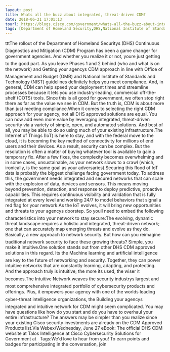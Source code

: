 ```yaml
---
layout: post
title: Whats all the buzz about integrated, threat-driven CDM?
date: 2018-06-21 17:01:13
tourl: https://blogs.cisco.com/government/whats-all-the-buzz-about-integrated-threat-driven-cdm
tags: [Department of Homeland Security,DHS,National Institute of Standards and Technology]
---
```

tttThe rollout of the Department of Homeland Securitys (DHS) Continuous Diagnostics and Mitigation (CDM) Program has been a game changer for government agencies. And whether you realize it or not, youre just getting to the good part. As you leave Phases 1 and 2 behind (who and what is on the network) and Getting your agencys CDM approach in line with Office of Management and Budget (OMB) and National Institute of Standards and Technology (NIST) guidelines definitely helps you meet compliance. And, in general, CDM can help speed your deployment times and streamline processes because it lets you use industry-leading, commercial off-the-shelf (COTS) tools. Since this is all good for government, we often stop right there as far as the value we see in CDM. But the truth is, CDM is about more than just meeting compliance.When it comes to selecting the right CDM approach for your agency, not all DHS approved solutions are equal. You can now add even more value by leveraging integrated, threat-driven security via a variety of simple, open, and automated solutions. And best of all, you may be able to do so using much of your existing infrastructure.The Internet of Things (IoT) is here to stay, and with the federal move to the cloud, it is becoming the key method of connectivity for millions of end users and their devices. As a result, security can be complex. But the resolution is often a matter of buying whatever tool is available to gain a temporary fix. After a few fixes, the complexity becomes overwhelming and in some cases, unsustainable, as your network slows to a crawl (which, ironically, is the same goal as your adversaries).Securing this flood of IoT data is probably the biggest challenge facing government today. To address this, the government needs integrated and secured networks that can scale with the explosion of data, devices and sensors. This means moving beyond prevention, detection, and response to deploy predictive, proactive capabilities. This requires continuous visibility and validation that is fully integrated at every level and working 24/7 to model behaviors that signal a red flag for your network.As the IoT evolves, it will bring new opportunities and threats to your agencys doorstep. So youll need to embed the following characteristics into your network to stay secure:The evolving, dynamic threat landscape requires a holistic and integrated, threat-driven network; one that can accurately map emerging threats and evolve as they do. Basically, a new approach to network security. But how can you reimagine traditional network security to face these growing threats? Simple, you make it intuitive.One solution stands out from other DHS CDM approved solutions in this regard. Its the Machine learning and artificial intelligence are key to the future of networking and security. Together, they can power intuitive networks that are constantly learning, adapting, and protecting. And the approach truly is intuitive; the more its used, the wiser it becomes.The Intuitive Network weaves the security industrys largest and most comprehensive integrated portfolio of cybersecurity products and offerings. Plus, it empowers your agency with one of the worlds leading cyber-threat intelligence organizations, the Building your agencys integrated and intuitive network for CDM might seem complicated. You may have questions like how do you start and do you have to overhaul your entire infrastructure? The answers may be simpler than you realize since your existing Cisco security investments are already on the CDM Approved Products list.Via Webex/Wednesday, June 27 eBook: The official DHS CDM website at Talos Intelligence at Cisco Cybersecurity Solutions for Government at   Tags:We'd love to hear from you! To earn points and badges for participating in the conversation, join 